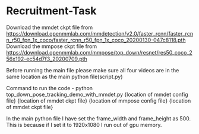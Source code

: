 # Recruitment-Task

Download the mmdet ckpt file from https://download.openmmlab.com/mmdetection/v2.0/faster_rcnn/faster_rcnn_r50_fpn_1x_coco/faster_rcnn_r50_fpn_1x_coco_20200130-047c8118.pth 
Download the mmpose ckpt file from https://download.openmmlab.com/mmpose/top_down/resnet/res50_coco_256x192-ec54d7f3_20200709.pth

Before running the main file please make sure all four videos are in the same location as the main python file(script.py)

Command to run the code - python top_down_pose_tracking_demo_with_mmdet.py {location of mmdet config file} {location of mmdet ckpt file} 
{location of mmpose config file} {location of mmdet ckpt file}

In the main python file I have set the frame_width and frame_height as 500. This is because if I set it to 1920x1080 I run out of gpu memory.

